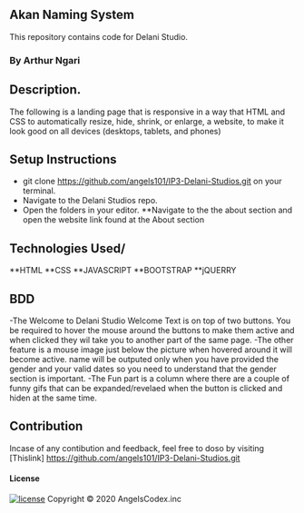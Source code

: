 ##  Akan Naming System
This repository contains code for Delani Studio.
### By Arthur Ngari
## Description.
The following is a landing page that is responsive in a way that HTML and CSS to automatically resize, hide, shrink, or enlarge, a website, to make it look good on all devices (desktops, tablets, and phones)
                                     </div>
##  Setup Instructions
* git clone https://github.com/angels101/IP3-Delani-Studios.git on your terminal.
* Navigate to the Delani Studios repo.
* Open the folders in your editor.
**Navigate to the the about section and open the website link found at the About section
                                    </div>
## Technologies Used/
**HTML
**CSS 
**JAVASCRIPT
**BOOTSTRAP
**jQUERRY
            </div>
## BDD
-The Welcome to Delani Studio Welcome Text is on top of two buttons.
You be required to hover the mouse around the buttons to make them active and when clicked they wil take you to another part of the same page.
-The other feature is a mouse image just below the picture when hovered around it will become active.
name will be outputed only when you have provided the gender and your valid dates so you need to understand that the gender section is important.
-The Fun part is a column where there are a couple of funny gifs that can be expanded/revelaed when the button is clicked and hiden at the same time.
                 </div>

## Contribution
Incase of any contibution and feedback, feel free to doso by visiting [Thislink] https://github.com/angels101/IP3-Delani-Studios.git
                      </br>
#### License
  [![license](https://img.shields.io/github/license/DAVFoundation/captain-n3m0.svg?style=flat-square)](https://github.com/DAVFoundation/captain-n3m0/blob/master/LICENSE)
  Copyright © 2020 AngelsCodex.inc


